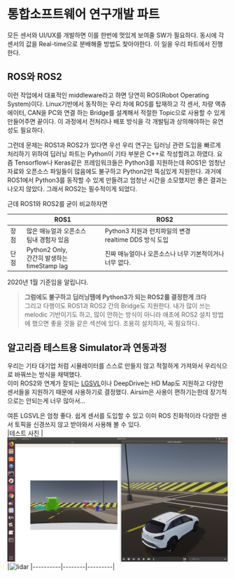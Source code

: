 # 통합소프트웨어 연구개발 파트
모든 센서와 UI/UX를 개발하면 이를 한번에 멋있게 보여줄 SW가 필요하다. 동시에 각 센서의 값을 Real-time으로 분배해줄 방법도 찾아야한다.
이 일을 우리 파트에서 진행한다.

## ROS와 ROS2
이런 작업에서 대표적인 middleware라고 하면 당연히 ROS(Robot Operating System)이다. Linux기반에서 동작하는 우리 차에 ROS를 탑재하고 각 센서, 차량 액츄에이터, CAN을 PC와 연결 
하는 Bridge를 설계해서 적절한 Topic으로 사용할 수 있게 만들어주면 끝이다. 이 과정에서 전처리나 배포 방식을 각 개발팀과 상의해야하는 유연성도 필요하다.

그런데 문제는 ROS1과 ROS2가 있다면 우선 우리 연구는 딥러닝 관련 도입을 빠르게 처리하기 위하여 딥러닝 파트는 Python이 기타 부분은 C++로 작성할려고 하였다.
요즘 Tensorflow나 Keras같은 프레임워크들은 Python3를 지원하는데 ROS1은 엄청난 자료와 오픈소스 파일들이 많음에도 불구하고 Python2만 뚝심있게 지원한다.
과거에 ROS1에서 Python3를 동작할 수 있게 만들려고 엄청난 시간을 소모했지만 좋은 결과는 나오지 않았다. 그래서 ROS2는 필수적이게 되었다.

근데 ROS1와 ROS2를 굳이 비교하자면

||ROS1|ROS2|
|---|----|----|
|장점|많은 매뉴얼과 오픈소스 <br/> 팀내 경험자 있음|Python3 지원과 런치파일의 변경 <br/> realtime DDS 방식 도입|
|단점|Python2 Only, <br/>간간히 발생하는 timeStamp lag|진짜 매뉴얼이나 오픈소스나 너무 기본적이거나 너무 없다.|   

2020년 1월 기준임을 알립니다.

>  __그럼에도 불구하고 딥러닝땜에 Python3가 되는 ROS2를 결정한게 크다__   
그리고 다행이도 ROS1과 ROS2 간의 Bridge도 지원한다. 내가 많이 쓰는 melodic 기반이기도 하고, 많이 안하는 방식이 아니라 애초에 ROS2 설치 방법에 했으면 좋을 것들 같은 섹션에 있다.
조용히 설치하자, 꼭 필요하다.


## 알고리즘 테스트용 Simulator과 연동과정
우리는 기타 대기업 처럼 시뮬레이터를 스스로 만들지 않고 적절하게 가져와서 우리식으로 바꿔쓰는 방식을 채택했다.   
이미 ROS2와 연계가 잘되는 [LGSVL](https://github.com/lgsvl/simulator)이나 DeepDrive는 HD Map도 지원하고 다양한 센서들을 지원하기 때문에 사용하기로 결정했다.
Airsim은 사용이 편하기는한데 장기적으로는 안되는게 너무 많아서...    

여튼 LGSVL은 엄청 좋다. 쉽게 센서를 도입할 수 있고 이미 ROS 친화적이라 다양한 센서 토픽을 신경쓰지 않고 받아와서 사용해 볼 수 있다.   
|테스트 사진 |![maskrcnn](media/maskrcnn1.png)|![lidar](media/lidar.jpg)
|----------|--------|---------|
